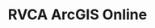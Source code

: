 ---
schema: default
title: RVCA ArcGIS Online
organization: RVCA
notes: >-
  <strong>Vistit Us on ArcGIS Online</strong><br><br>Explore RVCA data and
  access ready-to-use maps, layers and apps.
resources:
  - name: RVCA ArcGIS Online
    url: 'https://rvcagis.maps.arcgis.com/home/index.html'
    format: html
  - name: Map Services via RVCA ArcGIS Online
    url: >-
      http://rvcagis.maps.arcgis.com/home/search.html?q=&t=content&focus=layers&restrict=true&q_orig=&sortField=numviews&sortOrder=desc
    format: html
license: ''
category:
  - 'Interactive Mapping, Links and Resourses'
maintainer: 'Dave Crossman, RVCA GIS Coordinator'
maintainer_email: '<a href="mailto:gis@rvca.ca">gis@rvca.ca</a>'
lastUpdate: <strong>01-13-2018</strong>
---